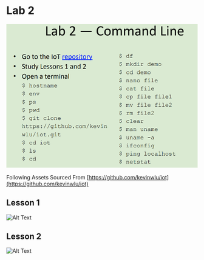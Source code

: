 # Lab 2

![Alt Text](https://github.com/JohnMFB/CPE-322/blob/main/Assets/Lab_2.png)

Following Assets Sourced From [https://github.com/kevinwlu/iot](https://github.com/kevinwlu/iot)
## Lesson 1

![Alt Text](https://github.com/kevinwlu/iot/blob/master/lesson1/architecture.png)

## Lesson 2

![Alt Text](https://github.com/kevinwlu/iot/blob/master/lesson2/breadboard.jpg)
